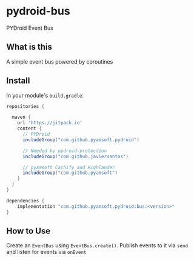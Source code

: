 # pydroid-bus
PYDroid Event Bus

## What is this

A simple event bus powered by coroutines

## Install

In your module's `build.gradle`:
```groovy
repositories {

  maven {
    url 'https://jitpack.io'
    content {
      // PYDroid
      includeGroup("com.github.pyamsoft.pydroid")

      // Needed by pydroid-protection
      includeGroup("com.github.javiersantos")

      // pyamsoft Cachify and Highlander
      includeGroup("com.github.pyamsoft")
    }
  }
}

dependencies {
    implementation "com.github.pyamsoft.pydroid:bus:<version>"
}
```

## How to Use

Create an `EventBus` using `EventBus.create()`. Publish events to it via `send`
and listen for events via `onEvent`
